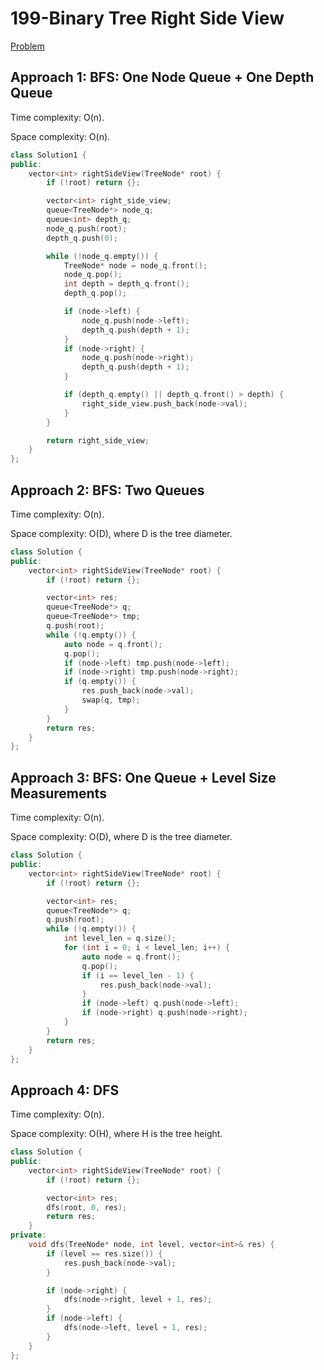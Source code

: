# 199-Binary Tree Right Side View

[Problem](https://leetcode.com/problems/binary-tree-right-side-view/)

## Approach 1: BFS: One Node Queue + One Depth Queue

Time complexity: O(n).

Space complexity: O(n).

```c++
class Solution1 {
public:
    vector<int> rightSideView(TreeNode* root) {
        if (!root) return {};

        vector<int> right_side_view;
        queue<TreeNode*> node_q;
        queue<int> depth_q;
        node_q.push(root);
        depth_q.push(0);

        while (!node_q.empty()) {
            TreeNode* node = node_q.front();
            node_q.pop();
            int depth = depth_q.front();
            depth_q.pop();

            if (node->left) {
                node_q.push(node->left);
                depth_q.push(depth + 1);
            }
            if (node->right) {
                node_q.push(node->right);
                depth_q.push(depth + 1);
            }

            if (depth_q.empty() || depth_q.front() > depth) {
                right_side_view.push_back(node->val);
            }
        }

        return right_side_view;
    }
};
```

## Approach 2: BFS: Two Queues

Time complexity: O(n).

Space complexity: O(D), where D is the tree diameter.

```c++
class Solution {
public:
    vector<int> rightSideView(TreeNode* root) {
        if (!root) return {};

        vector<int> res;
        queue<TreeNode*> q;
        queue<TreeNode*> tmp;
        q.push(root);
        while (!q.empty()) {
            auto node = q.front();
            q.pop();
            if (node->left) tmp.push(node->left);
            if (node->right) tmp.push(node->right);
            if (q.empty()) {
                res.push_back(node->val);
                swap(q, tmp);
            }
        }
        return res;
    }
};
```

## Approach 3: BFS: One Queue + Level Size Measurements

Time complexity: O(n).

Space complexity: O(D), where D is the tree diameter.

```c++
class Solution {
public:
    vector<int> rightSideView(TreeNode* root) {
        if (!root) return {};

        vector<int> res;
        queue<TreeNode*> q;
        q.push(root);
        while (!q.empty()) {
            int level_len = q.size();
            for (int i = 0; i < level_len; i++) {
                auto node = q.front();
                q.pop();
                if (i == level_len - 1) {
                    res.push_back(node->val);
                }
                if (node->left) q.push(node->left);
                if (node->right) q.push(node->right);
            }
        }
        return res;
    }
};
```

## Approach 4: DFS

Time complexity: O(n).

Space complexity: O(H), where H is the tree height.

```c++
class Solution {
public:
    vector<int> rightSideView(TreeNode* root) {
        if (!root) return {};

        vector<int> res;
        dfs(root, 0, res);
        return res;
    }
private:
    void dfs(TreeNode* node, int level, vector<int>& res) {
        if (level == res.size()) {
            res.push_back(node->val);
        }

        if (node->right) {
            dfs(node->right, level + 1, res);
        }
        if (node->left) {
            dfs(node->left, level + 1, res);
        }
    }
};
```
